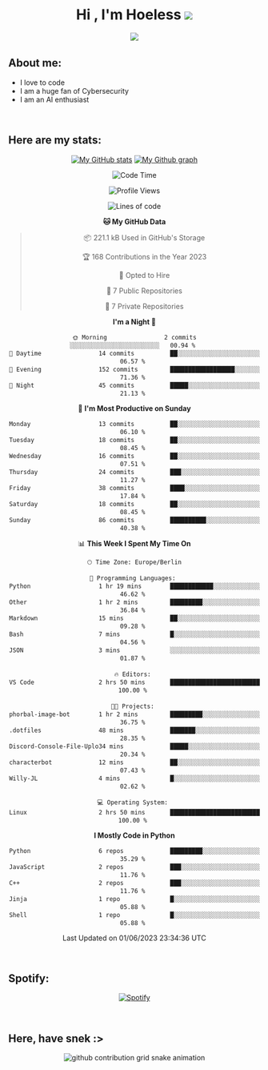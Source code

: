 <h1 align="center">Hi , I'm Hoeless <img src="https://media.giphy.com/media/hvRJCLFzcasrR4ia7z/giphy.gif" width="35"></h1>
<p align="center">
  <a href="https://github.com/whois-hoeless"><img src="https://readme-typing-svg.demolab.com?font=Roboto+Mono&weight=300&size=28&duration=4000&pause=100&color=C109F7&center=true&vCenter=true&width=580&height=127&lines=I'm+a+programmer;I'm+an+AI+enthusiast;I'm+a+big+fan+of+Neural+Networks;I'm+interested+in+Computer+Science;I+love+Cybersecurity;By+the+way+I+use+Arch+%F0%9F%92%80"></a>
</p>

## About me:

- I love to code
- I am a huge fan of Cybersecurity
- I am an AI enthusiast 

<br>

## Here are my stats:

<div align="center">
    
 [![My GitHub stats](https://github-readme-stats.vercel.app/api?username=whois-hoeless&count_private=true&show_icons=true&theme=radical)](https://github.com/whois-hoeless)
 [![My Github graph](http://github-profile-summary-cards.vercel.app/api/cards/profile-details?username=whois-hoeless&theme=radical)](https://github.com/whois-hoeless)

<!--START_SECTION:waka-->
![Code Time](http://img.shields.io/badge/Code%20Time-15%20hrs%203%20mins-blue)

![Profile Views](http://img.shields.io/badge/Profile%20Views-1-blue)

![Lines of code](https://img.shields.io/badge/From%20Hello%20World%20I%27ve%20Written-24.5%20thousand%20lines%20of%20code-blue)

**🐱 My GitHub Data** 

> 📦 221.1 kB Used in GitHub's Storage 
 > 
> 🏆 168 Contributions in the Year 2023
 > 
> 💼 Opted to Hire
 > 
> 📜 7 Public Repositories 
 > 
> 🔑 7 Private Repositories 
 > 
**I'm a Night 🦉** 

```text
🌞 Morning                2 commits           ░░░░░░░░░░░░░░░░░░░░░░░░░   00.94 % 
🌆 Daytime                14 commits          ██░░░░░░░░░░░░░░░░░░░░░░░   06.57 % 
🌃 Evening                152 commits         ██████████████████░░░░░░░   71.36 % 
🌙 Night                  45 commits          █████░░░░░░░░░░░░░░░░░░░░   21.13 % 
```
📅 **I'm Most Productive on Sunday** 

```text
Monday                   13 commits          ██░░░░░░░░░░░░░░░░░░░░░░░   06.10 % 
Tuesday                  18 commits          ██░░░░░░░░░░░░░░░░░░░░░░░   08.45 % 
Wednesday                16 commits          ██░░░░░░░░░░░░░░░░░░░░░░░   07.51 % 
Thursday                 24 commits          ███░░░░░░░░░░░░░░░░░░░░░░   11.27 % 
Friday                   38 commits          ████░░░░░░░░░░░░░░░░░░░░░   17.84 % 
Saturday                 18 commits          ██░░░░░░░░░░░░░░░░░░░░░░░   08.45 % 
Sunday                   86 commits          ██████████░░░░░░░░░░░░░░░   40.38 % 
```


📊 **This Week I Spent My Time On** 

```text
🕑︎ Time Zone: Europe/Berlin

💬 Programming Languages: 
Python                   1 hr 19 mins        ████████████░░░░░░░░░░░░░   46.62 % 
Other                    1 hr 2 mins         █████████░░░░░░░░░░░░░░░░   36.84 % 
Markdown                 15 mins             ██░░░░░░░░░░░░░░░░░░░░░░░   09.28 % 
Bash                     7 mins              █░░░░░░░░░░░░░░░░░░░░░░░░   04.56 % 
JSON                     3 mins              ░░░░░░░░░░░░░░░░░░░░░░░░░   01.87 % 

🔥 Editors: 
VS Code                  2 hrs 50 mins       █████████████████████████   100.00 % 

🐱‍💻 Projects: 
phorbal-image-bot        1 hr 2 mins         █████████░░░░░░░░░░░░░░░░   36.75 % 
.dotfiles                48 mins             ███████░░░░░░░░░░░░░░░░░░   28.35 % 
Discord-Console-File-Uplo34 mins             █████░░░░░░░░░░░░░░░░░░░░   20.34 % 
characterbot             12 mins             ██░░░░░░░░░░░░░░░░░░░░░░░   07.43 % 
Willy-JL                 4 mins              █░░░░░░░░░░░░░░░░░░░░░░░░   02.62 % 

💻 Operating System: 
Linux                    2 hrs 50 mins       █████████████████████████   100.00 % 
```

**I Mostly Code in Python** 

```text
Python                   6 repos             █████████░░░░░░░░░░░░░░░░   35.29 % 
JavaScript               2 repos             ███░░░░░░░░░░░░░░░░░░░░░░   11.76 % 
C++                      2 repos             ███░░░░░░░░░░░░░░░░░░░░░░   11.76 % 
Jinja                    1 repo              █░░░░░░░░░░░░░░░░░░░░░░░░   05.88 % 
Shell                    1 repo              █░░░░░░░░░░░░░░░░░░░░░░░░   05.88 % 
```




 Last Updated on 01/06/2023 23:34:36 UTC
<!--END_SECTION:waka-->
</div>
<br>

## Spotify:

<div align="center">

[![Spotify](https://whois-hoeless.vercel.app/api/spotify?background_color=0d1117&border_color=090d13)](https://open.spotify.com/user/heanchenhorst)
</div>

<br>

## Here, have snek :>
<div align="center">
<picture>
  <source media="(prefers-color-scheme: dark)" srcset="https://raw.githubusercontent.com/whois-hoeless/whois-hoeless/output/github-contribution-grid-snake-dark.svg">
  <source media="(prefers-color-scheme: light)" srcset="https://raw.githubusercontent.com/whois-hoeless/whois-hoeless/output/github-contribution-grid-snake.svg">
  <img alt="github contribution grid snake animation" src="https://raw.githubusercontent.com/whois-hoeless/whois-hoeless/output/github-contribution-grid-snake.svg">
</div>
